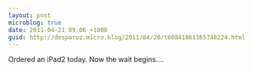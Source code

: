 ```yaml
---
layout: post
microblog: true
date: 2011-04-21 09:06 +1000
guid: http://desparoz.micro.blog/2011/04/20/t60841861165748224.html
---
```

Ordered an iPad2 today. Now the wait begins....
